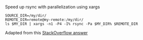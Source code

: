 Speed up rsync with parallelization using xargs

```
SOURCE_DIR=/my/dir/
REMOTE_DIR=remote@my-remote:/my/dir/
ls $MY_DIR | xargs -n1 -P4 -I% rsync -Pa $MY_DIR% $REMOTE_DIR

```

Adapted from this [StackOverflow answer](https://stackoverflow.com/a/25532027/5125275)
